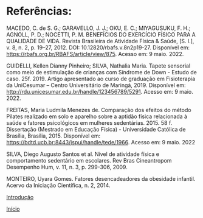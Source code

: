 # Referências:

MACEDO, C. de S. G.; GARAVELLO, J. J.; OKU, E. C.; MIYAGUSUKU, F. H.; AGNOLL, P. D.; NOCETTI, P. M. BENEFÍCIOS DO EXERCÍCIO FÍSICO PARA A QUALIDADE DE VIDA. Revista Brasileira de Atividade Física & Saúde, [S. l.], v. 8, n. 2, p. 19–27, 2012. DOI: 10.12820/rbafs.v.8n2p19-27. Disponível em: https://rbafs.org.br/RBAFS/article/view/875. Acesso em: 9 maio. 2022.

GUIDELLI, Kellen Dianny Pinheiro; SILVA, Nathalia Maria. Tapete sensorial como meio de estimulação de crianças com Síndrome de Down - Estudo de caso. 25f. 2019. Artigo apresentado ao curso de graduação em Fisioterapia da UniCesumar – Centro Universitário de Maringá, 2019. Disponível em: http://rdu.unicesumar.edu.br/handle/123456789/5291. Acesso em: 9 maio. 2022.

FREITAS, Maria Ludmila Menezes de. Comparação dos efeitos do método Pilates realizado em solo e aparelho sobre a aptidão física relacionada à saúde e fatores psicológicos em mulheres sedentárias. 2015. 58 f. Dissertação (Mestrado em Educação Física) - Universidade Católica de Brasília, Brasília, 2015. Disponível em: https://bdtd.ucb.br:8443/jspui/handle/tede/1966. Acesso em: 9 maio. 2022

SILVA, Diego Augusto Santos et al. Nível de atividade física e comportamento sedentário em escolares. Rev Bras Cineantropom Desempenho Hum, v. 11, n. 3, p. 299-306, 2009.

MONTEIRO, Uyara Gomes. Fatores desencadeadores da obesidade infantil. Acervo da Iniciação Científica, n. 2, 2014.

[Introdução](./introducao.md)

[Início](../README.md)
